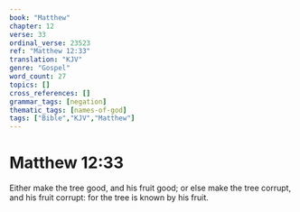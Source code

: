 ```yaml
---
book: "Matthew"
chapter: 12
verse: 33
ordinal_verse: 23523
ref: "Matthew 12:33"
translation: "KJV"
genre: "Gospel"
word_count: 27
topics: []
cross_references: []
grammar_tags: [negation]
thematic_tags: [names-of-god]
tags: ["Bible","KJV","Matthew"]
---
```


# Matthew 12:33

Either make the tree good, and his fruit good; or else make the tree corrupt, and his fruit corrupt: for the tree is known by his fruit.
